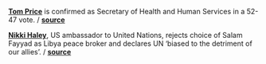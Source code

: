 **[Tom Price](https://en.wikipedia.org/wiki/Tom_Price)** is confirmed as
Secretary of Health and Human Services in a 52-47 vote.
/ **[source](https://www.senate.gov/legislative/LIS/roll_call_lists/roll_call_vote_cfm.cfm?congress=115&session=1&vote=00061)**

**[Nikki Haley](https://en.wikipedia.org/wiki/Nikki_Haley)**, US ambassador to
United Nations, rejects choice of Salam Fayyad as Libya peace broker and
declares UN ‘biased to the detriment of our allies’.
/ **[source](https://www.theguardian.com/world/2017/feb/11/trump-envoy-blocks-ex-palestinian-pm-from-un-job-to-support-israel)**

